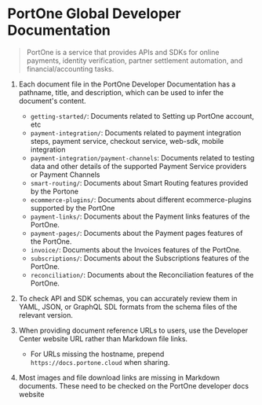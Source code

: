 # PortOne Global Developer Documentation

> PortOne is a service that provides APIs and SDKs for online payments, identity verification, partner settlement automation, and financial/accounting tasks.

1. Each document file in the PortOne Developer Documentation has a pathname, title, and description, which can be used to infer the document's content.

   - `getting-started/`: Documents related to Setting up PortOne account, etc
   - `payment-integration/`: Documents related to payment integration steps, payment service, checkout service, web-sdk, mobile integration
   - `payment-integration/payment-channels`: Documents related to testing data and other details of the supported Payment Service providers or Payment Channels
   - `smart-routing/`: Documents about Smart Routing features provided by the Portone
   - `ecommerce-plugins/`: Documents about different ecommerce-plugins supported by the PortOne
   - `payment-links/`: Documents about the Payment links features of the PortOne.
   - `payment-pages/`: Documents about the Payment pages features of the PortOne.
   - `invoice/`: Documents about the Invoices features of the PortOne.
   - `subscriptions/`: Documents about the Subscriptions features of the PortOne.
   - `reconciliation/`: Documents about the Reconciliation features of the PortOne.


3. To check API and SDK schemas, you can accurately review them in YAML, JSON, or GraphQL SDL formats from the schema files of the relevant version.

4. When providing document reference URLs to users, use the Developer Center website URL rather than Markdown file links.
   - For URLs missing the hostname, prepend `https://docs.portone.cloud` when sharing.

5. Most images and file download links are missing in Markdown documents. These need to be checked on the PortOne developer docs website